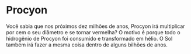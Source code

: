 # Procyon

Você sabia que nos próximos dez milhões de anos, Procyon irá multiplicar por cem
o seu diâmetro e se tornar vermelha? O motivo é porque todo o hidrogênio de
Procyon foi consumido e transformado em hélio. O Sol também irá fazer a mesma
coisa dentro de alguns bilhões de anos.
